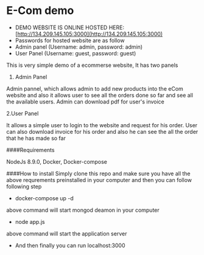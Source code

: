 # E-Com demo

* DEMO WEBSITE IS ONLINE HOSTED HERE: [http://134.209.145.105:3000](http://134.209.145.105:3000)
* Passwords for hosted website are as follow
* Admin panel (Username: admin, password: admin)
* User Panel (Username: guest, password: guest)

This is very simple demo of a ecommerse website, 
It has two panels

1. Admin Panel

Admin pannel, which allows admin to add
new products into the eCom website and also it allows
user to see all the orders done so far and see all the
available users. Admin can download pdf for user's invoice

2.User Panel

It allows a simple user to login to the website and request for
his order. User can also download invoice for his order
and also he can see the all the order that he has made
so far

####Requirements

NodeJs 8.9.0, Docker, Docker-compose

####How to install
Simply clone this repo and make sure you have all
the above requrements preinstalled in your computer
and then you can follow following step

* docker-compose up -d

above command will start mongod deamon in your computer

* node app.js

above command will start the application server

* And then finally you can run localhost:3000